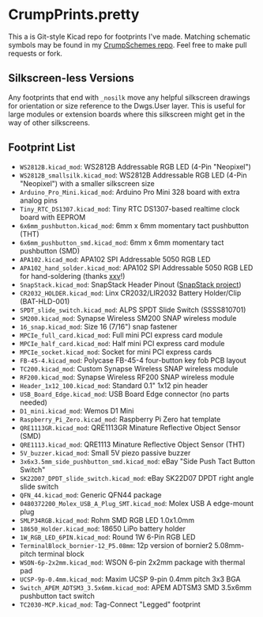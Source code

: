CrumpPrints.pretty
==================

This a is Git-style Kicad repo for footprints I've made. Matching schematic symbols may be found in my [CrumpSchemes repo](https://github.com/tylercrumpton/CrumpSchemes). Feel free to make pull requests or fork.

Silkscreen-less Versions
------------------------
Any footprints that end with `_nosilk` move any helpful silkscreen drawings for orientation or size reference to the Dwgs.User layer.
This is useful for large modules or extension boards where this silkscreen might get in the way of other silkscreens.

Footprint List
--------------
* `WS2812B.kicad_mod`: WS2812B Addressable RGB LED (4-Pin "Neopixel")
* `WS2812B_smallsilk.kicad_mod`: WS2812B Addressable RGB LED (4-Pin "Neopixel") with a smaller silkscreen size
* `Arduino_Pro_Mini.kicad_mod`: Arduino Pro Mini 328 board with extra analog pins
* `Tiny_RTC_DS1307.kicad_mod`: Tiny RTC DS1307-based realtime clock board with EEPROM
* `6x6mm_pushbutton.kicad_mod`: 6mm x 6mm momentary tact pushbutton (THT)
* `6x6mm_pushbutton_smd.kicad_mod`: 6mm x 6mm momentary tact pushbutton (SMD)
* `APA102.kicad_mod`: APA102 SPI Addressable 5050 RGB LED
* `APA102_hand_solder.kicad_mod`: APA102 SPI Addressable 5050 RGB LED for hand-soldering (thanks [xxv](https://github.com/tylercrumpton/CrumpPrints.pretty/pull/3)!)
* `SnapStack.kicad_mod`: SnapStack Header Pinout ([SnapStack project](https://github.com/tylercrumpton/SnapStack))
* `CR2032_HOLDER.kicad_mod`: Linx CR2032/LIR2032 Battery Holder/Clip (BAT-HLD-001)
* `SPDT_slide_switch.kicad_mod`: ALPS SPDT Slide Switch (SSSS810701)
* `SM200.kicad_mod`: Synapse Wireless SM200 SNAP wireless module
* `16_snap.kicad_mod`: Size 16 (7/16") snap fastener
* `MPCIe_full_card.kicad_mod`: Full mini PCI express card module
* `MPCIe_half_card.kicad_mod`: Half mini PCI express card module
* `MPCIe_socket.kicad_mod`: Socket for mini PCI express cards
* `FB-45-4.kicad_mod`: Polycase FB-45-4 four-button key fob PCB layout
* `TC200.kicad_mod`: Custom Synapse Wireless SNAP wireless module
* `RF200.kicad_mod`: Synapse Wireless RF200 SNAP wireless module
* `Header_1x12_100.kicad_mod`: Standard 0.1" 1x12 pin header
* `USB_Board_Edge.kicad_mod`: USB Board Edge connector (no parts needed)
* `D1_mini.kicad_mod`: Wemos D1 Mini
* `Raspberry_Pi_Zero.kicad_mod`: Raspberry Pi Zero hat template
* `QRE1113GR.kicad_mod`: QRE1113GR Minature Reflective Object Sensor (SMD)
* `QRE1113.kicad_mod`: QRE1113 Minature Reflective Object Sensor (THT)
* `5V_buzzer.kicad_mod`: Small 5V piezo passive buzzer
* `3x6x3.5mm_side_pushbutton_smd.kicad_mod`: eBay "Side Push Tact Button Switch"
* `SK22D07_DPDT_slide_switch.kicad_mod`: eBay SK22D07 DPDT right angle slide switch
* `QFN_44.kicad_mod`: Generic QFN44 package
* `0480372200_Molex_USB_A_Plug_SMT.kicad_mod`: Molex USB A edge-mount plug
* `SMLP34RGB.kicad_mod`: Rohm SMD RGB LED 1.0x1.0mm
* `18650_Holder.kicad_mod`: 18650 LiPo battery holder
* `1W_RGB_LED_6PIN.kicad_mod`: Round 1W 6-Pin RGB LED
* `TerminalBlock_bornier-12_P5.08mm`: 12p version of bornier2 5.08mm-pitch terminal block
* `WSON-6p-2x2mm.kicad_mod`: WSON 6-pin 2x2mm package with thermal pad
* `UCSP-9p-0.4mm.kicad_mod`: Maxim UCSP 9-pin 0.4mm pitch 3x3 BGA
* `Switch_APEM_ADTSM3_3.5x6mm.kicad_mod`: APEM ADTSM3 SMD 3.5x6mm pushbutton tact switch
* `TC2030-MCP.kicad_mod`: Tag-Connect "Legged" footprint


